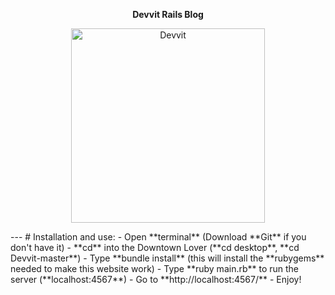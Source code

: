 <p align="center"><strong>Devvit Rails Blog</strong></p>
<p align="center">
    <img alt="Devvit" src="http://i.imgur.com/K1sp0tI.png" width="310.5">
</p>
---
# Installation and use:
- Open **terminal** (Download **Git** if you don't have it)
- **cd** into the Downtown Lover (**cd desktop**, **cd Devvit-master**)
- Type **bundle install** (this will install the **rubygems** needed to make this website work)
- Type **ruby main.rb** to run the server (**localhost:4567**)
- Go to **http://localhost:4567/**
- Enjoy!
